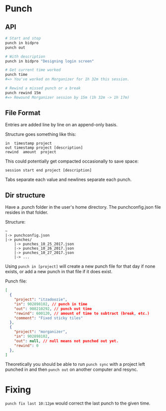 # Punch

## API
```bash
# Start and stop
punch in bidpro
punch out

# With description
punch in bidpro "Designing login screen"

# Get current time worked
punch time
#=> You've worked on Morganizer for 1h 32m this session.

# Rewind a missed punch or a break
punch rewind 15m
#=> Rewound Morganizer session by 15m (1h 32m -> 1h 17m)
```

## File Format

Entries are added line by line on an append-only basis.

Structure goes something like this:
```
in  timestamp project
out timestamp project [description]
rewind  amount  project
```

This could potentially get compacted occasionally to save space:
```
session start end project [description]
```

Tabs separate each value and newlines separate each punch.





## Dir structure

Have a .punch folder in the user's home directory.
The punchconfig.json file resides in that folder.

Structure:
```
~
|-> punchconfig.json
|-> punches/
    |-> punches_10_25_2017.json
    |-> punches_10_26_2017.json
    |-> punches_10_27_2017.json
    |-> ...
```

Using `punch in [project]` will create a new punch file for that day if none exists, or add a new punch in that file if it does exist.

Punch file:
```json
[
  {
    "project": "itzadoozie",
    "in": 902898102, // punch in time
    "out": 908210292, // punch out time
    "rewind": 600120, // amount of time to subtract (break, etc.)
    "comment": "Fixed sticky tiles"
  },
  {
    "project": "morganizer",
    "in": 902898102,
    "out": null, // null means not punched out yet.
    "rewind": 0
  },
]
```

Theoretically you should be able to run `punch sync` with a project left punched in and then `punch out` on another computer and resync.

# Fixing

`punch fix last 10:12pm` would correct the last punch to the given time.